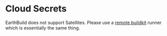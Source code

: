 # Cloud Secrets

EarthBuild does not support Satellites. Please use a [remote buildkit](../ci-integration/remote-buildkit.md) runner which is essentially the same thing.
